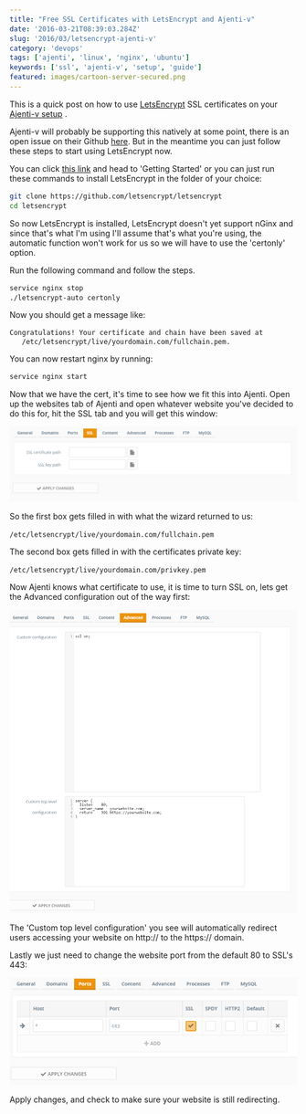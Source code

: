 ```yaml
---
title: "Free SSL Certificates with LetsEncrypt and Ajenti-v"
date: '2016-03-21T08:39:03.284Z'
slug: '2016/03/letsencrypt-ajenti-v'
category: 'devops'
tags: ['ajenti', 'linux', 'nginx', 'ubuntu']
keywords: ['ssl', 'ajenti-v', 'setup', 'guide']
featured: images/cartoon-server-secured.png
---
```

This is a quick post on how to use [LetsEncrypt](https://letsencrypt.org/) SSL certificates on your [Ajenti-v setup](/blog/2015/02/perfect-web-server) .

Ajenti-v will probably be supporting this natively at some point, there is an open issue on their Github [here](https://github.com/ajenti/ajenti/issues/797). But in the meantime you can just follow these steps to start using LetsEncrypt now.

You can click [this link](https://letsencrypt.org/getting-started/) and head to 'Getting Started' or you can just run these commands to install LetsEncrypt in the folder of your choice:

```bash
git clone https://github.com/letsencrypt/letsencrypt
cd letsencrypt
```
So now LetsEncrypt is installed, LetsEncrypt doesn't yet support nGinx and since that's what I'm using I'll assume that's what you're using, the automatic function won't work for us so we will have to use the 'certonly' option.

Run the following command and follow the steps.
```bash
service nginx stop
./letsencrypt-auto certonly
```

Now you should get a message like:
```text
Congratulations! Your certificate and chain have been saved at
   /etc/letsencrypt/live/yourdomain.com/fullchain.pem.
```
You can now restart nginx by running:
```bash
service nginx start
```
Now that we have the cert, it's time to see how we fit this into Ajenti. Open up the websites tab of Ajenti and open whatever website you've decided to do this for, hit the SSL tab and you will get this window:

![Ajenti Certs Window](images/ajenti-certs.png)

So the first box gets filled in with what the wizard returned to us:

`/etc/letsencrypt/live/yourdomain.com/fullchain.pem`

The second box gets filled in with the certificates private key:

`/etc/letsencrypt/live/yourdomain.com/privkey.pem`

Now Ajenti knows what certificate to use, it is time to turn SSL on, lets get the Advanced configuration out of the way first:

![ajenti-advanced-cert.png](images/ajenti-advanced-cert.png)

The 'Custom top level configuration' you see will automatically redirect users accessing your website on http:// to the https:// domain.

Lastly we just need to change the website port from the default 80 to SSL's 443:

![ajenti-ssl-ports.png](images/ajenti-ssl-ports.png)

Apply changes, and check to make sure your website is still redirecting.